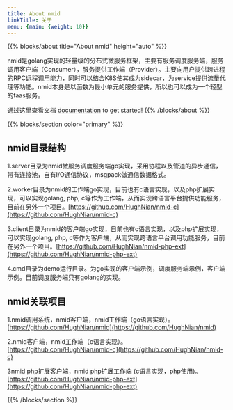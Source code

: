 ```yaml
---
title: About nmid
linkTitle: 关于
menu: {main: {weight: 10}}
---
```


{{% blocks/about title="About nmid" height="auto" %}} 

nmid是golang实现的轻量级的分布式微服务框架，主要有服务调度服务端，服务调用客户端（Consumer），服务提供工作端（Provider）。主要向用户提供跨进程的RPC远程调用能力，同时可以结合K8S使其成为sidecar，为service提供流量代理等功能。nmid本身是以函数为最小单元的服务提供，所以也可以成为一个轻型的faas服务。

通过这里查看文档 [documentation](/docs/) to get started!
{{% /blocks/about %}}

{{% blocks/section color="primary" %}}
## nmid目录结构   

1.server目录为nmid微服务调度服务端go实现，采用协程以及管道的异步通信，带有连接池，自有I/O通信协议，msgpack做通信数据格式。  

2.worker目录为nmid的工作端go实现，目前也有c语言实现，以及php扩展实现，可以实现golang, php, c等作为工作端，从而实现跨语言平台提供功能服务，目前在另外一个项目。[https://github.com/HughNian/nmid-c](https://github.com/HughNian/nmid-c)  

3.client目录为nmid的客户端go实现，目前也有c语言实现，以及php扩展实现，可以实现golang, php, c等作为客户端，从而实现跨语言平台调用功能服务，目前在另外一个项目。[https://github.com/HughNian/nmid-php-ext](https://github.com/HughNian/nmid-php-ext)  

4.cmd目录为demo运行目录。为go实现的客户端示例，调度服务端示例，客户端示例。目前调度服务端只有golang的实现。    


## nmid关联项目
1.nmid调用系统，nmid客户端，nmid工作端（go语言实现）。 [https://github.com/HughNian/nmid](https://github.com/HughNian/nmid)  

2.nmid客户端，nmid工作端（c语言实现）。[https://github.com/HughNian/nmid-c](https://github.com/HughNian/nmid-c)  

3nmid php扩展客户端，nmid php扩展工作端 (c语言实现，php使用)。[https://github.com/HughNian/nmid-php-ext](https://github.com/HughNian/nmid-php-ext)  


{{% /blocks/section %}}
